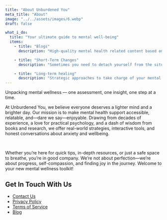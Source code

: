 ```yaml
---
title: "About Unburdened You"
meta_title: "About"
image: "../../assets/images/6.webp"
draft: false

what_i_do:
  title: "Your ultimate guide to mental well-being"
  items:
    - title: "Blogs"
      description: "High-quality mental health related content based on Individual Psychology."

    - title: "Short-Term Changes"
      description: "Sometimes you need to detach yourself from the situation in hand in order to be able to think clearly."

    - title: "Long-term healing"
      description: "Strategic approaches to take charge of your mental health and well-being."
---
```


Unpacking mental wellness — one assessment, one insight, one step at a time.

At Unburdened You, we believe everyone deserves a lighter mind and a brighter day. Our mission is to make mental health support accessible, relatable, and—dare we say—enjoyable. Drawing from decades of experience, a love for practical psychology, and a dash of wisdom from books and research, we offer real-world strategies, interactive tools, and honest conversations about anxiety and wellbeing.

​

Whether you’re here for quick tips, in-depth resources, or just a safe space to breathe, you’re in good company. We’re not about perfection—we’re about progress, self-compassion, and finding joy in the journey. Welcome to your new mental wellness toolkit!

## Get In Touch With Us

- [Contact Us](/contact/)
- [Privacy Policy](/privacy/)
- [Terms of Service](/terms/)
- [Blog](/blog/)
